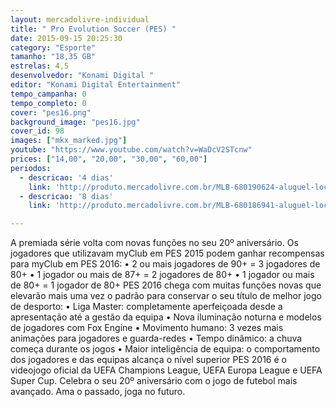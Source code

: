 ```yaml
---
layout: mercadolivre-individual
title: " Pro Evolution Soccer (PES) "
date: 2015-09-15 20:25:30
category: "Esporte"
tamanho: "18,35 GB"
estrelas: 4,5
desenvolvedor: "Konami Digital "
editor: "Konami Digital Entertainment"
tempo_campanha: 0
tempo_completo: 0
cover: "pes16.png"
background_image: "pes16.jpg"
cover_id: 98
images: ["mkx_marked.jpg"]
youtube: "https://www.youtube.com/watch?v=WaDcV2STcnw"
prices: ["14,00", "20,00", "30,00", "60,00"]
periodos:
  - descricao: '4 dias'
    link: 'http://produto.mercadolivre.com.br/MLB-680190624-aluguel-locaco-de-jogos-xbox-one-midia-digital-_JM'
  - descricao: '8 dias'
    link: 'http://produto.mercadolivre.com.br/MLB-680186941-aluguel-locaco-de-jogos-xbox-one-midia-digital-_JM'

---
```


A premiada série volta com novas funções no seu 20º aniversário. Os jogadores que utilizavam myClub em PES 2015 podem ganhar recompensas para myClub em PES 2016: • 2 ou mais jogadores de 90+ = 3 jogadores de 80+ • 1 jogador ou mais de 87+ = 2 jogadores de 80+ • 1 jogador ou mais de 80+ = 1 jogador de 80+ PES 2016 chega com muitas funções novas que elevarão mais uma vez o padrão para conservar o seu título de melhor jogo de desporto: • Liga Master: completamente aperfeiçoada desde a apresentação até a gestão da equipa • Nova iluminação noturna e modelos de jogadores com Fox Engine • Movimento humano: 3 vezes mais animações para jogadores e guarda-redes • Tempo dinâmico: a chuva começa durante os jogos • Maior inteligência de equipa: o comportamento dos jogadores e das equipas alcança o nível superior PES 2016 é o videojogo oficial da UEFA Champions League, UEFA Europa League e UEFA Super Cup. Celebra o seu 20º aniversário com o jogo de futebol mais avançado. Ama o passado, joga no futuro.
